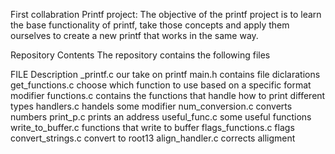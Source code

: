 First collabration Printf project: The objective of the printf project is to learn the base functionality of printf, take those concepts and apply them ourselves to create a new printf that works in the same way.

Repository Contents The repository contains the following files

FILE Description _printf.c our take on printf main.h contains file diclarations get_functions.c choose which function to use based on a specific format modifier functions.c contains the functions that handle how to print different types handlers.c handels some modifier num_conversion.c converts numbers print_p.c prints an address useful_func.c some useful functions write_to_buffer.c functions that write to buffer flags_functions.c flags convert_strings.c convert to root13 align_handler.c corrects alligment